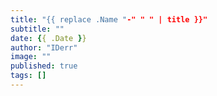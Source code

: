 ```yaml
---
title: "{{ replace .Name "-" " " | title }}"
subtitle: ""
date: {{ .Date }}
author: "IDerr"
image: ""
published: true
tags: []
---
```


